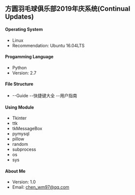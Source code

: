 ## 方圆羽毛球俱乐部2019年庆系统(Continual Updates)


#### Operating System
* Linux
* Recommendation: Ubuntu 16.04LTS


#### Progamming Language
* Python
* Version: 2.7


#### File Structure
* --Guide
    --快捷键大全
    --用户指南


#### Using Module
* Tkinter
* ttk
* tkMessageBox
* pymysql
* pillow
* random
* subprocess
* os
* sys


#### About Me
* Version: 1.0
* Email: chen_wm97@qq.com
